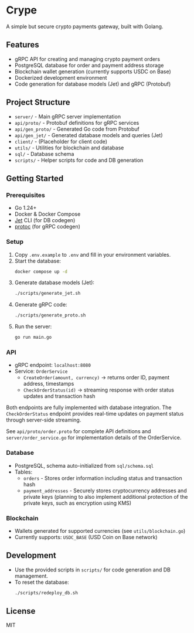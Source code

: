 # Crype

A simple but secure crypto payments gateway, built with Golang.

## Features

- gRPC API for creating and managing crypto payment orders
- PostgreSQL database for order and payment address storage
- Blockchain wallet generation (currently supports USDC on Base)
- Dockerized development environment
- Code generation for database models (Jet) and gRPC (Protobuf)

## Project Structure

- `server/` - Main gRPC server implementation
- `api/proto/` - Protobuf definitions for gRPC services
- `api/gen_proto/` - Generated Go code from Protobuf
- `api/gen_jet/` - Generated database models and queries (Jet)
- `client/` - (Placeholder for client code)
- `utils/` - Utilities for blockchain and database
- `sql/` - Database schema
- `scripts/` - Helper scripts for code and DB generation

## Getting Started

### Prerequisites

- Go 1.24+
- Docker & Docker Compose
- [Jet](https://github.com/go-jet/jet) CLI (for DB codegen)
- [protoc](https://grpc.io/docs/protoc-installation/) (for gRPC codegen)

### Setup

1. Copy `.env.example` to `.env` and fill in your environment variables.
2. Start the database:
   ```sh
   docker compose up -d
   ```
3. Generate database models (Jet):
   ```sh
   ./scripts/generate_jet.sh
   ```
4. Generate gRPC code:
   ```sh
   ./scripts/generate_proto.sh
   ```
5. Run the server:
   ```sh
   go run main.go
   ```

### API

- gRPC endpoint: `localhost:8080`
- Service: `OrderService`
  - `CreateOrder(amount, currency)` → returns order ID, payment address, timestamps
  - `CheckOrderStatus(id)` → streaming response with order status updates and transaction hash

Both endpoints are fully implemented with database integration. The `CheckOrderStatus` endpoint provides real-time updates on payment status through server-side streaming.

See `api/proto/order.proto` for complete API definitions and `server/order_service.go` for implementation details of the OrderService.

### Database

- PostgreSQL, schema auto-initialized from `sql/schema.sql`
- Tables:
  - `orders` - Stores order information including status and transaction hash
  - `payment_addresses` - Securely stores cryptocurrency addresses and private keys (planning to also implement additional protection of the private keys, such as encryption using KMS)

### Blockchain

- Wallets generated for supported currencies (see `utils/blockchain.go`)
- Currently supports: `USDC_BASE` (USD Coin on Base network)

## Development

- Use the provided scripts in `scripts/` for code generation and DB management.
- To reset the database:
  ```sh
  ./scripts/redeploy_db.sh
  ```

## License

MIT
